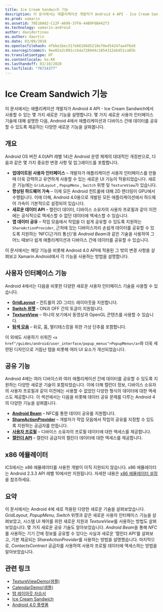 ```yaml
---
title: Ice Cream Sandwich 기능
description: 이 문서에서는 애플리케이션 개발자가 Android 4 API - Ice Cream Sandwich에서 사용할 수 있는 몇 가지 새로운 기능을 설명합니다. 몇 가지 새로운 사용자 인터페이스 기술에 대해 설명한 다음, Android 4에서 애플리케이션과 디바이스 간에 데이터를 공유할 수 있도록 제공하는 다양한 새로운 기능을 살펴봅니다.
ms.prod: xamarin
ms.assetid: 78E18A62-C12F-A699-37FA-44B9F6B44273
ms.technology: xamarin-android
author: davidortinau
ms.author: daortin
ms.date: 03/09/2018
ms.openlocfilehash: 4fbbe1bec317e66166d5218ef0ed54247aa4f6dd
ms.sourcegitcommit: 9ee02a2c091ccb4a728944c1854312ebd51ca05b
ms.translationtype: HT
ms.contentlocale: ko-KR
ms.lasthandoff: 03/10/2020
ms.locfileid: "76724377"
---
```

# <a name="ice-cream-sandwich-features"></a>Ice Cream Sandwich 기능

이 문서에서는 애플리케이션 개발자가 Android 4 API - Ice Cream Sandwich에서 사용할 수 있는 몇 가지 새로운 기능을 설명합니다.  몇 가지 새로운 사용자 인터페이스 기술에 대해 설명한 다음, Android 4에서 애플리케이션과 디바이스 간에 데이터를 공유할 수 있도록 제공하는 다양한 새로운 기능을 살펴봅니다.

## <a name="overview"></a>개요

Android OS 버전 4.0(API 레벨 14)은 Android 운영 체제의 대대적인 개정판으로, 다음과 같은 몇 가지 중요한 변경 사항 및 업그레이드를 포함합니다.

- **업데이트된 사용자 인터페이스** – 개발자가 애플리케이션 사용자 인터페이스를 만들 때 더욱 강력하고 유연하게 사용할 수 있는 새로운 UI 기능이 적용되었습니다. 새로운 기능에는 `GridLayout` ,  `PopupMenu` ,  `Switch` 위젯 및 `TextureView`가 있습니다.
- **향상된 하드웨어 가속** – 이제 모든 Android 컨트롤에 대해 2D 렌더링이 GPU에서 수행됩니다. 이에 더해, Android 4.0용으로 개발된 모든 애플리케이션에서 하드웨어 가속이 기본적으로 설정되어 있습니다.
- **새로운 데이터 API** – 캘린더 데이터, 디바이스 소유자의 사용자 프로필과 같이 이전에는 공식적으로 액세스할 수 없던 데이터에 액세스할 수 있습니다.
- **앱 데이터 공유** – 작업 모음에서 작업을 더 쉽게 공유할 수 있도록 지원하는 `ShareActionProvider`, 근처에 있는 디바이스끼리 손쉽게 데이터를 공유할 수 있도록 지원하는 ‘NFC(근거리 통신)’용 *Android Beam*과 같은 기술을 사용하여 그 어느 때보다 쉽게 애플리케이션과 디바이스 간에 데이터를 공유할 수 있습니다. 

이 문서에서는 해당 기능을 비롯해 Android 4.0 API에 적용된 그 밖의 변경 사항을 살펴보고 Xamarin.Android에서 각 기능을 사용하는 방법을 설명합니다.

## <a name="user-interface-features"></a>사용자 인터페이스 기능

Android 4에서는 다음을 비롯한 다양한 새로운 사용자 인터페이스 기술을 사용할 수 있습니다.

- **[GridLayout](~/android/user-interface/layouts/grid-layout.md)** – 컨트롤의 2D 그리드 레이아웃을 지원합니다.
- **[Switch 위젯](~/android/user-interface/controls/switch.md)** – ON과 OFF 간의 토글이 지원됩니다.
- **[TextureView](~/android/user-interface/controls/texture-view.md)** – 하나의 보기에서 동영상과 OpenGL 콘텐츠를 사용할 수 있습니다.
- **[탐색 모음](~/android/user-interface/controls/navigation-bar.md)** – 뒤로, 홈, 멀티태스킹을 위한 가상 단추를 포함합니다.

이 외에도 사용하기 쉬워진 `<a href"/guides/android/user_interface/popup_menus">PopupMenu</a>`와 더욱 세련된 디자인으로 거듭난 탭을 비롯해 여러 UI 요소가 개선되었습니다.

## <a name="sharing-features"></a>공유 기능

Android 4에는 여러 디바이스와 여러 애플리케이션 간에 데이터를 공유할 수 있도록 지원하는 다양한 새로운 기술이 포함되었습니다. 이에 더해 캘린더 정보, 디바이스 소유자의 사용자 프로필과 같이 이전에는 사용할 수 없었던 다양한 형식의 데이터에 대한 액세스도 제공합니다. 이 섹션에서는 다음을 비롯해 데이터 공유 문제를 다루는 Android 4의 다양한 기능을 살펴봅니다.

- **[Android Beam](~/android/platform/android-beam.md)** – NFC를 통한 데이터 공유를 지원합니다.
- **[ShareActionProvider](~/android/user-interface/controls/action-bar.md)** – 개발자가 작업 모음에서 작업의 공유를 지정할 수 있도록 지원하는 공급자를 만듭니다.
- **[사용자 프로필](~/android/user-interface/user-profile.md)** – 디바이스 소유자의 프로필 데이터에 대한 액세스를 제공합니다.
- **[캘린더 API](~/android/user-interface/controls/calendar.md)** – 캘린더 공급자의 캘린더 데이터에 대한 액세스를 제공합니다.

## <a name="x86-emulators"></a>x86 에뮬레이터

ICS에서는 x86 에뮬레이터를 사용한 개발이 아직 지원되지 않습니다. x86 에뮬레이터는 Android 2.3.3 API 레벨 10에서만 지원됩니다. 자세한 내용은 [x86 에뮬레이터 설정](~/android/get-started/installation/android-emulator/index.md)을 참조하세요.

## <a name="summary"></a>요약

이 문서에서는 Android 4에 새로 적용된 다양한 새로운 기술을 살펴보았습니다. *GridLayout*, *PopupMenu*, *Switch* 위젯과 같은 새로운 사용자 인터페이스 기능을 살펴보았고, 시스템 UI 제어를 위한 새로운 지원과 *TextureView*를 사용하는 방법도 살펴보았습니다. 몇 가지 새로운 공유 기술도 알아보았습니다. *Android Beam*을 통해 *NFC*를 사용하는 기기 간에 정보를 공유할 수 있다는 사실과 새로운 ‘캘린더 API’를 살펴보고, 기본 제공되는 *ShareActionProvider*를 사용하는 방법을 설명했습니다. 
마지막으로, *ContactsContract* 공급자를 사용하여 사용자 프로필 데이터에 액세스하는 방법을 알아보았습니다.

## <a name="related-links"></a>관련 링크

- [TextureViewDemo(샘플)](https://docs.microsoft.com/samples/xamarin/monodroid-samples/textureviewdemo)
- [CalendarDemo(샘플)](https://docs.microsoft.com/samples/xamarin/monodroid-samples/calendardemo)
- [탭 레이아웃 자습서](~/android/user-interface/layouts/tab-layout/index.md)
- [Ice Cream Sandwich](https://developer.android.com/about/versions/android-4.0-highlights.html)
- [Android 4.0 플랫폼](https://developer.android.com/about/versions/android-4.0.html)

